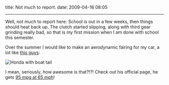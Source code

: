 title: Not much to report.
date: 2009-04-18 08:05

---

Well, not much to report here: School is out in a few weeks, then things should heat back up. The clutch started slipping, along with third gear grinding really bad, so that is my first mission when I am done with school this semester.

Over the summer I would like to make an aerodynamic fairing for my car, a lot like [this guys](http://ecomodder.com/forum/showthread.php/aerocivic-how-drop-your-cd-0-31-0-a-290.html):

![Honda with boat tail](/content/geo-metro/honda-boat-cover.jpg)

I mean, seriously, how awesome is that?!?! Check out his official page, he gets [95 mpg at 65 mph](http://www.aerocivic.com/)!